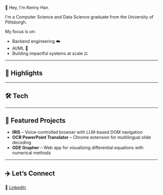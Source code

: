 👋 Hey, I'm Kenny Han

I'm a Computer Science and Data Science graduate from the University of Pittsburgh.

My focus is on:
* Backend engineering ☁️ 
* AI/ML 🤖 
* Building impactful systems at scale ⚖️ 

---

## 🚀 Highlights


---

## 🛠 Tech                                                


---

## 🧪 Featured Projects

- **IRIS** – Voice-controlled browser with LLM-based DOM navigation  
- **OCR PowerPoint Translator** – Chrome extension for multilingual slide decoding  
- **ODE Grapher** – Web app for visualizing differential equations with numerical methods

---

## ✈️ Let’s Connect
🔗 [LinkedIn](https://www.linkedin.com/in/kennyhan)  


<!--
**DW-Han/DW-Han** is a ✨ _special_ ✨ repository because its `README.md` (this file) appears on your GitHub profile.

Here are some ideas to get you started:

- 🔭 I’m currently working on ...
- 🌱 I’m currently learning ...
- 👯 I’m looking to collaborate on ...
- 🤔 I’m looking for help with ...
- 💬 Ask me about ...
- 📫 How to reach me: ...
- 😄 Pronouns: ...
- ⚡ Fun fact: ...
-->
